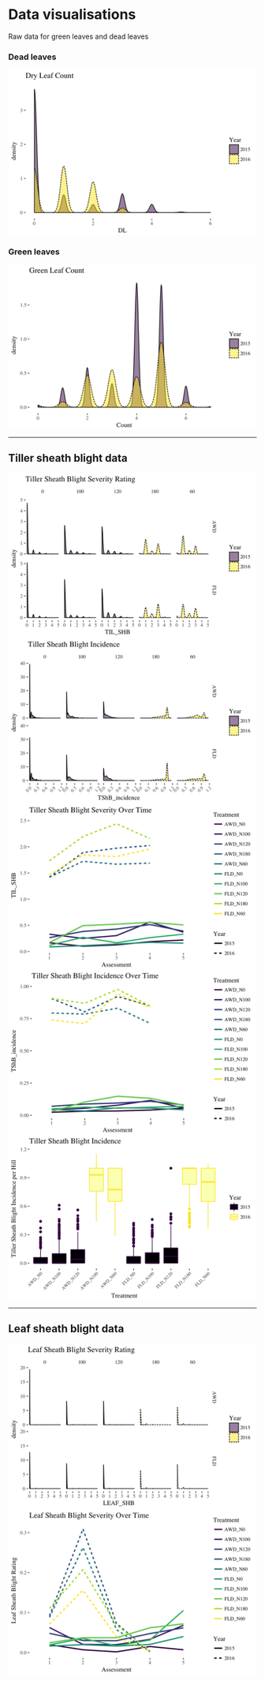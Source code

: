 # Data visualisations

Raw data for green leaves and dead leaves

### Dead leaves

<img src="DL_value.png"  style="display: block; margin: auto;" />

### Green leaves

<img src="GL_value.png"  style="display: block; margin: auto;" />

******

## Tiller sheath blight data

<img src="TShB_rating.png"  style="display: block; margin: auto;" />

<img src="TShB_incidence.png"  style="display: block; margin: auto;" />

<img src="TShB_severity_over_time.png"  style="display: block; margin: auto;" />

<img src="TShB_incidence_over_time.png"  style="display: block; margin: auto;" />

<img src="TShB_Incidence_boxplot.png"  style="display: block; margin: auto;" />

******

## Leaf sheath blight data

<img src="LShB_rating.png"  style="display: block; margin: auto;" />

<img src="LShB_severity_over_time.png"  style="display: block; margin: auto;" />


